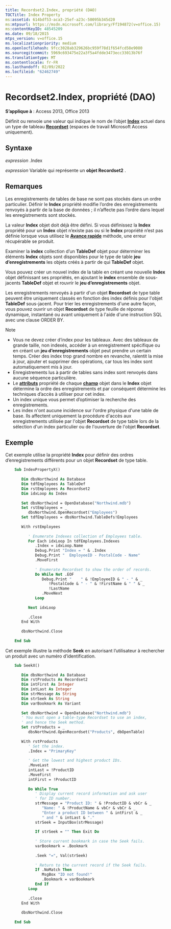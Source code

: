 ```yaml
---
title: Recordset2.Index, propriété (DAO)
TOCTitle: Index Property
ms:assetid: 614bdf53-aca3-25ef-a23c-50095b345d20
ms:mtpsurl: https://msdn.microsoft.com/library/Ff194872(v=office.15)
ms:contentKeyID: 48545209
ms.date: 09/18/2015
mtps_version: v=office.15
ms.localizationpriority: medium
ms.openlocfilehash: 9fcc3028ab329626bc959f78d1f654fcd58e9080
ms.sourcegitcommit: 5969c693475e22a3f5a4fdde3473ecc33013b76f
ms.translationtype: MT
ms.contentlocale: fr-FR
ms.lasthandoff: 02/09/2022
ms.locfileid: "62462749"
---
```

# <a name="recordset2index-property-dao"></a>Recordset2.Index, propriété (DAO)

**S’applique à** : Access 2013, Office 2013

Définit ou renvoie une valeur qui indique le nom de l’objet **[Index](index-object-dao.md)** actuel dans un type de tableau **[Recordset](recordset-object-dao.md)** (espaces de travail Microsoft Access uniquement).

## <a name="syntax"></a>Syntaxe

*expression* .Index

*expression* Variable qui représente un **objet Recordset2** .

## <a name="remarks"></a>Remarques

Les enregistrements de tables de base ne sont pas stockés dans un ordre particulier. Définir le **Index** propriété modifie l’ordre des enregistrements renvoyés à partir de la base de données ; il n’affecte pas l’ordre dans lequel les enregistrements sont stockés.

La valeur **Index** objet doit déjà être défini. Si vous définissez la **Index** propriété pour un **Index** objet n’existe pas ou si le **Index** propriété n’est pas définie lorsque vous utilisez le **[ Avance rapide](recordset2-seek-method-dao.md)** méthode, une erreur récupérable se produit.

Examiner la **index** collection d’un **TableDef** objet pour déterminer les éléments **Index** objets sont disponibles pour le type de table **jeu d’enregistrements** les objets créés à partir de qui **TableDef** objet.

Vous pouvez créer un nouvel index de la table en créant une nouvelle **Index** objet définissant ses propriétés, en ajoutant le **index** ensemble de sous-jacents **TableDef** objet et rouvrir le **jeu d’enregistrements** objet.

Les enregistrements renvoyés à partir d'un objet **Recordset** de type table peuvent être uniquement classés en fonction des index définis pour l'objet **TableDef** sous-jacent. Pour trier les enregistrements d'une autre façon, vous pouvez ouvrir un objet **Recordset** de type feuille de réponse dynamique, instantané ou avant uniquement à l'aide d'une instruction SQL avec une clause ORDER BY.

> [!NOTE]
> - Vous ne devez créer d’index pour les tableaux. Avec des tableaux de grande taille, non indexés, accéder à un enregistrement spécifique ou en créant un **jeu d’enregistrements** objet peut prendre un certain temps. Créer des index trop grand nombre en revanche, ralentit la mise à jour, ajouter et supprimer des opérations, car tous les index sont automatiquement mis à jour.
> - Enregistrements lus à partir de tables sans index sont renvoyés dans aucune séquence particulière.
> - Le **[attributs](field-attributes-property-dao.md)** propriété de chaque **[champ](field-object-dao.md)** objet dans le **Index** objet détermine la ordre des enregistrements et par conséquent détermine les techniques d’accès à utiliser pour cet index.
> - Un index unique vous permet d’optimiser la recherche des enregistrements.
> - Les index n'ont aucune incidence sur l'ordre physique d'une table de base. Ils affectent uniquement la procédure d'accès aux enregistrements utilisée par l'objet **Recordset** de type table lors de la sélection d'un index particulier ou de l'ouverture de l'objet **Recordset**.

## <a name="example"></a>Exemple

Cet exemple utilise la propriété **Index** pour définir des ordres d’enregistrements différents pour un objet **Recordset** de type table.

```vb
    Sub IndexPropertyX() 
     
       Dim dbsNorthwind As Database 
       Dim tdfEmployees As TableDef 
       Dim rstEmployees As Recordset2 
       Dim idxLoop As Index 
     
       Set dbsNorthwind = OpenDatabase("Northwind.mdb") 
       Set rstEmployees = _ 
          dbsNorthwind.OpenRecordset("Employees") 
       Set tdfEmployees = dbsNorthwind.TableDefs!Employees 
     
       With rstEmployees 
     
          ' Enumerate Indexes collection of Employees table. 
          For Each idxLoop In tdfEmployees.Indexes 
             .Index = idxLoop.Name 
             Debug.Print "Index = " & .Index 
             Debug.Print "  EmployeeID - PostalCode - Name" 
             .MoveFirst 
     
             ' Enumerate Recordset to show the order of records. 
             Do While Not .EOF 
                Debug.Print "    " & !EmployeeID & " - " & _ 
                   !PostalCode & " - " & !FirstName & " " & _ 
                   !LastName 
                .MoveNext 
             Loop 
     
          Next idxLoop 
     
          .Close 
       End With 
     
       dbsNorthwind.Close 
     
    End Sub 
```


Cet exemple illustre la méthode **Seek** en autorisant l’utilisateur à rechercher un produit avec un numéro d’identification.

```vb
    Sub SeekX() 
     
       Dim dbsNorthwind As Database 
       Dim rstProducts As Recordset2 
       Dim intFirst As Integer 
       Dim intLast As Integer 
       Dim strMessage As String 
       Dim strSeek As String 
       Dim varBookmark As Variant 
     
       Set dbsNorthwind = OpenDatabase("Northwind.mdb") 
       ' You must open a table-type Recordset to use an index,  
       ' and hence the Seek method. 
       Set rstProducts = _ 
          dbsNorthwind.OpenRecordset("Products", dbOpenTable) 
     
       With rstProducts 
          ' Set the index. 
          .Index = "PrimaryKey" 
     
          ' Get the lowest and highest product IDs. 
          .MoveLast 
          intLast = !ProductID 
          .MoveFirst 
          intFirst = !ProductID 
     
          Do While True 
             ' Display current record information and ask user  
             ' for ID number. 
             strMessage = "Product ID: " & !ProductID & vbCr & _ 
                "Name: " & !ProductName & vbCr & vbCr & _ 
                "Enter a product ID between " & intFirst & _ 
                " and " & intLast & "." 
             strSeek = InputBox(strMessage) 
     
             If strSeek = "" Then Exit Do 
     
             ' Store current bookmark in case the Seek fails. 
             varBookmark = .Bookmark 
     
             .Seek "=", Val(strSeek) 
     
             ' Return to the current record if the Seek fails. 
             If .NoMatch Then 
                MsgBox "ID not found!" 
                .Bookmark = varBookmark 
             End If 
          Loop 
     
          .Close 
       End With 
     
       dbsNorthwind.Close 
     
    End Sub
```
